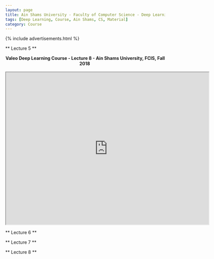 ```yaml
---
layout: page
title: Ain Shams University - Faculty of Computer Science - Deep Learning Course - 4th Year - Spring 2019
tags: [Deep Learning, Course, Ain Shams, CS, Material]
category: Course
---
```


{% include advertisements.html %}

** Lecture 5 **

<div dir="ltr" style="text-align: left;" trbidi="on">
<div style="text-align: center;">
<b>Valeo Deep Learning Course - Lecture 8 - Ain Shams University,&nbsp;</b><span style="text-align: left;"><b>FCIS,</b></span><b>&nbsp;Fall 2018&nbsp;</b></div>
<div style="text-align: center;">
<br /></div>
<div style="text-align: center;">
<iframe height="480" src="https://drive.google.com/file/d/1U7Z-yJzMePTzUD4EarYOeTzJmK_nO8Pf/preview" width="640"></iframe></div>
</div>

** Lecture 6 **

** Lecture 7 **

** Lecture 8 **

